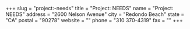 +++
slug = "project:-needs"
title = "Project: NEEDS"
name = "Project: NEEDS"
address = "2600 Nelson Avenue"
city = "Redondo Beach"
state = "CA"
postal = "90278"
website = ""
phone = "310 370-4319"
fax = ""
+++
